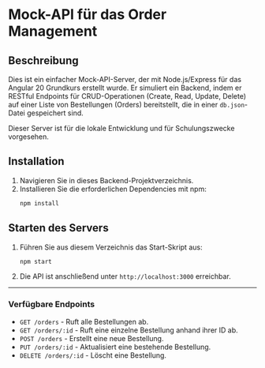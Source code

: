 # Mock-API für das Order Management

## Beschreibung

Dies ist ein einfacher Mock-API-Server, der mit Node.js/Express für das Angular 20 Grundkurs erstellt wurde. Er simuliert ein Backend, indem er RESTful Endpoints für CRUD-Operationen (Create, Read, Update, Delete) auf einer Liste von Bestellungen (Orders) bereitstellt, die in einer `db.json`-Datei gespeichert sind.

Dieser Server ist für die lokale Entwicklung und für Schulungszwecke vorgesehen.

## Installation

1.  Navigieren Sie in dieses Backend-Projektverzeichnis.
2.  Installieren Sie die erforderlichen Dependencies mit npm:
    ```bash
    npm install
    ```

## Starten des Servers

1.  Führen Sie aus diesem Verzeichnis das Start-Skript aus:
    ```bash
    npm start
    ```
2.  Die API ist anschließend unter `http://localhost:3000` erreichbar.

---

### Verfügbare Endpoints

-   `GET /orders` - Ruft alle Bestellungen ab.
-   `GET /orders/:id` - Ruft eine einzelne Bestellung anhand ihrer ID ab.
-   `POST /orders` - Erstellt eine neue Bestellung.
-   `PUT /orders/:id` - Aktualisiert eine bestehende Bestellung.
-   `DELETE /orders/:id` - Löscht eine Bestellung.
